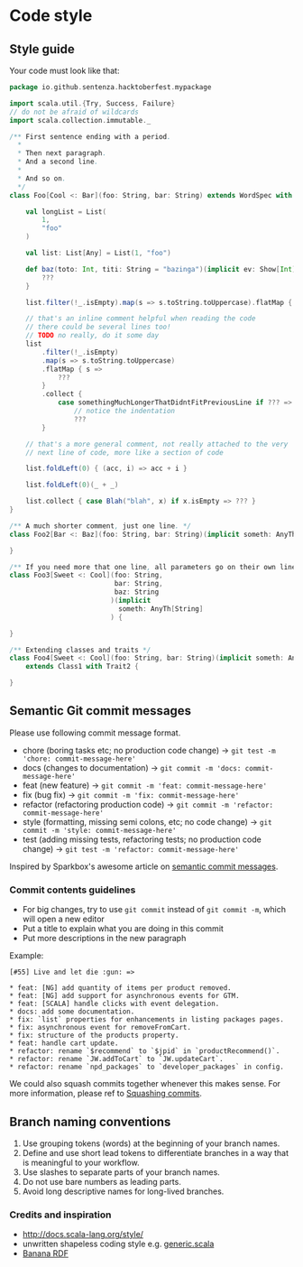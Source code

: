 # Code style

## Style guide

Your code must look like that:

```scala
package io.github.sentenza.hacktoberfest.mypackage

import scala.util.{Try, Success, Failure}
// do not be afraid of wildcards
import scala.collection.immutable._

/** First sentence ending with a period.
  *
  * Then next paragraph.
  * And a second line.
  *
  * And so on.
  */
class Foo[Cool <: Bar](foo: String, bar: String) extends WordSpec with Matchers {

    val longList = List(
        1,
        "foo"
    )

    val list: List[Any] = List(1, "foo")

    def baz(toto: Int, titi: String = "bazinga")(implicit ev: Show[Int]): Unit = {
        ???
    }

    list.filter(!_.isEmpty).map(s => s.toString.toUppercase).flatMap { s => ??? }

    // that's an inline comment helpful when reading the code
    // there could be several lines too!
    // TODO no really, do it some day
    list
        .filter(!_.isEmpty)
        .map(s => s.toString.toUppercase)
        .flatMap { s =>
            ???
        }
        .collect {
            case somethingMuchLongerThatDidntFitPreviousLine if ??? =>
                // notice the indentation
                ???
        }

    // that's a more general comment, not really attached to the very
    // next line of code, more like a section of code

    list.foldLeft(0) { (acc, i) => acc + i }

    list.foldLeft(0)(_ + _)

    list.collect { case Blah("blah", x) if x.isEmpty => ??? }
}

/** A much shorter comment, just one line. */
class Foo2[Bar <: Baz](foo: String, bar: String)(implicit someth: AnyTh[Int]) {

}

/** If you need more that one line, all parameters go on their own line. */
class Foo3[Sweet <: Cool](foo: String,
                          bar: String,
                          baz: String
                         )(implicit
                           someth: AnyTh[String]
                         ) {

}

/** Extending classes and traits */
class Foo4[Sweet <: Cool](foo: String, bar: String)(implicit someth: Anyth[MyClass])
    extends Class1 with Trait2 {

}
```

## Semantic Git commit messages

Please use following commit message format.

* chore (boring tasks etc; no production code change) -> ```git test -m 'chore: commit-message-here'```
* docs (changes to documentation) -> ```git commit -m 'docs: commit-message-here'```
* feat (new feature) -> ```git commit -m 'feat: commit-message-here'```
* fix (bug fix) -> ```git commit -m 'fix: commit-message-here'```
* refactor (refactoring production code) -> ```git commit -m 'refactor: commit-message-here'```
* style (formatting, missing semi colons, etc; no code change) -> ```git commit -m 'style: commit-message-here'```
* test (adding missing tests, refactoring tests; no production code change)
  -> ```git test -m 'refactor: commit-message-here'```

Inspired by Sparkbox's awesome article
on [semantic commit messages](http://seesparkbox.com/foundry/semantic_commit_messages).

### Commit contents guidelines

+ For big changes, try to use `git commit` instead of `git commit -m`, which will open a new editor
+ Put a title to explain what you are doing in this commit
+ Put more descriptions in the new paragraph

Example:

```
[#55] Live and let die :gun: =>

* feat: [NG] add quantity of items per product removed.
* feat: [NG] add support for asynchronous events for GTM.
* feat: [SCALA] handle clicks with event delegation.
* docs: add some documentation.
* fix: `list` properties for enhancements in listing packages pages.
* fix: asynchronous event for removeFromCart.
* fix: structure of the products property.
* feat: handle cart update.
* refactor: rename `$recommend` to `$jpid` in `productRecommend()`.
* refactor: rename `JW.addToCart` to `JW.updateCart`.
* refactor: rename `npd_packages` to `developer_packages` in config.
```

We could also squash commits together whenever this makes sense. For more information, please ref
to [Squashing commits](https://git-scm.com/book/en/v2/Git-Tools-Rewriting-History#Squashing-Commits).

## Branch naming conventions

1. Use grouping tokens (words) at the beginning of your branch names.
2. Define and use short lead tokens to differentiate branches in a way that is meaningful to your workflow.
3. Use slashes to separate parts of your branch names.
4. Do not use bare numbers as leading parts.
5. Avoid long descriptive names for long-lived branches.

### Credits and inspiration

* http://docs.scala-lang.org/style/
* unwritten shapeless coding style
  e.g. [generic.scala](https://github.com/milessabin/shapeless/blob/master/core/src/main/scala/shapeless/generic.scala)
* [Banana RDF](https://github.com/banana-rdf/banana-rdf/)
